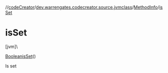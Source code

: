 //[codeCreator](../../../index.md)/[dev.warrengates.codecreator.source.jvmclass](../index.md)/[MethodInfo](index.md)/[isSet](is-set.md)

# isSet

[jvm]\

[Boolean](https://docs.oracle.com/javase/8/docs/api/java/lang/Boolean.html)[isSet](is-set.md)()

Is set
